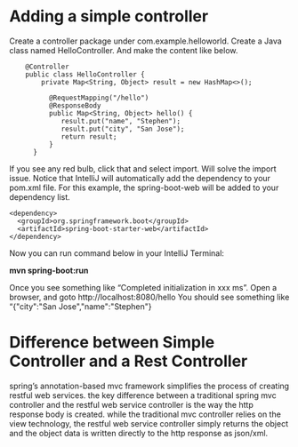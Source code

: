 

# Adding a simple controller

Create a controller package under com.example.helloworld.
Create a Java class named HelloController. And make the content like below.

        @Controller
        public class HelloController {
            private Map<String, Object> result = new HashMap<>();

              @RequestMapping("/hello")
              @ResponseBody
              public Map<String, Object> hello() {
                 result.put("name", "Stephen");
                 result.put("city", "San Jose");
                 return result;
              }
          }

If you see any red bulb, click that and select import. Will solve the import issue. Notice that IntelliJ will automatically add the dependency to your pom.xml file. For this example, the spring-boot-web will be added to your dependency list.

    <dependency>
      <groupId>org.springframework.boot</groupId>
      <artifactId>spring-boot-starter-web</artifactId>
    </dependency>

Now you can run command below in your IntelliJ Terminal:

**mvn spring-boot:run** 

Once you see something like “Completed initialization in xxx ms”. Open a browser, and goto
http://localhost:8080/hello
You should see something like “{"city":"San Jose","name":"Stephen"}



# Difference between Simple Controller and a Rest Controller

spring’s annotation-based mvc framework simplifies the process of creating restful web services. the key difference between a traditional spring mvc controller and the restful web service controller is the way the http response body is created. while the traditional mvc controller relies on the view technology, the restful web service controller simply returns the object and the object data is written directly to the http response as json/xml.

